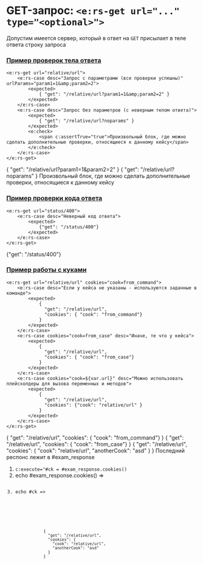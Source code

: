 # GET-запрос: `<e:rs-get url="..." type="<optional>">`

Допустим имеется сервер, который в ответ на `GET` присылает в теле ответа строку запроса

### [**Пример проверок тела ответа**](- "response body check c:status=ExpectedToFail")

    <e:rs-get url="relative/url">
        <e:rs-case desc="Запрос с параметрами (все проверки успешны)" urlParams="param1=1&amp;param2=2">        
            <expected>
                { "get": "/relative/url?param1=1&amp;param2=2" }
            </expected>
        </e:rs-case>
        <e:rs-case desc="Запрос без параметров (с неверным телом ответа)">        
            <expected>
                { "get": "/relative/url?noparams" }
            </expected>
            <e:check>
                <span c:assertTrue="true">Произвольный блок, где можно сделать дополнительные проверки, относящиеся к данному кейсу</span>
            </e:check>
        </e:rs-case>
    </e:rs-get>

<div>
    <e:rs-get url="relative/url">
        <e:rs-case desc="Запрос с параметрами (все проверки успешны)" urlParams="param1=1&amp;param2=2">        
            <expected>
                { "get": "/relative/url?param1=1&amp;param2=2" }
            </expected>
        </e:rs-case>
        <e:rs-case desc="Запрос без параметров (с неверным телом ответа)">        
            <expected>
                { "get": "/relative/url?noparams" }
            </expected>
            <e:check>
                <span c:assertTrue="true">Произвольный блок, где можно сделать дополнительные проверки, относящиеся к данному кейсу</span>
            </e:check>
        </e:rs-case>
    </e:rs-get>
</div>

### [**Пример проверки кода ответа**](- "wrong status code c:status=ExpectedToFail")

    <e:rs-get url="status/400">
        <e:rs-case desc="Неверный код ответа">        
            <expected>
                {"get": "/status/400"}
            </expected>
        </e:rs-case>
    </e:rs-get>   

<div>
    <e:rs-get url="status/400">
        <e:rs-case desc="Неверный код ответа">        
            <expected>
                {"get": "/status/400"}
            </expected>
        </e:rs-case>
    </e:rs-get>   
</div>

### [**Пример работы с куками**](- "cookies")

    <e:rs-get url="relative/url" cookies="cook=from_command">
        <e:rs-case desc="Если у кейса не указаны - используются заданные в команде">        
            <expected>
                {
                  "get": "/relative/url",
                  "cookies": { "cook": "from_command"}
                }
            </expected>
        </e:rs-case>
        <e:rs-case cookies="cook=from_case" desc="Иначе, те что у кейса">        
            <expected>
                {
                  "get": "/relative/url",
                  "cookies": { "cook": "from_case"}
                }
            </expected>
        </e:rs-case>
        <e:rs-case cookies="cook=${var.url}" desc="Можно использовать плейсхолдеры для вызова переменных и методов">        
            <expected>
                {
                  "get": "/relative/url",
                  "cookies": {"cook": "relative/url" }
                }
            </expected>
        </e:rs-case>
    </e:rs-get>

<div>
    <e:rs-get url="relative/url" cookies="cook=from_command">
        <e:rs-case desc="Если у кейса не указаны - используются заданные в команде">        
            <expected>
                {
                  "get": "/relative/url",
                  "cookies": { "cook": "from_command"}
                }
            </expected>
        </e:rs-case>
        <e:rs-case cookies="cook=from_case" desc="Иначе, те что у кейса">        
            <expected>
                {
                  "get": "/relative/url",
                  "cookies": { "cook": "from_case"}
                }
            </expected>
        </e:rs-case>
        <e:rs-case cookies="cook=${var.url},anotherCook=asd" desc="Можно использовать плейсхолдеры для вызова переменных и методов">
            <expected>
                {
                  "get": "/relative/url",
                  "cookies": {
                    "cook": "relative/url",
                    "anotherCook": "asd"
                  }
                }
            </expected>
            <e:check>
                Последний респонс лежит в #exam_response<br/>
                <ol>
                <li><code c:execute="#ck = #exam_response.cookies()">c:execute="#ck = #exam_response.cookies()</code></li>
                <li>echo #exam_response.cookies() => <code c:echo="#exam_response.cookies()"/></li>
                <li>echo #ck => <code c:echo="#ck"/></li>
                </ol>
            </e:check>
        </e:rs-case>
        <e:rs-case cookies="${var.exam_response.cookies()}" desc="Можно использовать поля предыдущего респонса, например ${var.exam_response.cookies()}, если пометить спеку @FullOGNL">
            <expected>
                {
                  "get": "/relative/url",
                  "cookies": {
                    "cook": "relative/url",
                    "anotherCook": "asd"
                  }
                }
            </expected>
        </e:rs-case>
    </e:rs-get>
</div>
